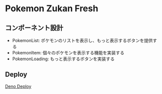 # Pokemon Zukan Fresh

## コンポーネント設計

- PokemonList: ポケモンのリストを表示し、もっと表示するボタンを提供する
- PokemonItem: 個々のポケモンを表示する機能を実装する
- PokemonLoading: もっと表示するボタンを実装する

## Deploy
[Deno Deploy](https://pokemon-zukan-fresh.deno.dev/)

